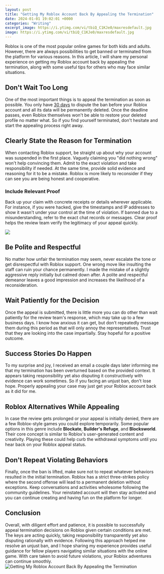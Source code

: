 ```yaml
---
layout: post
title: "Getting My Roblox Account Back By Appealing the Termination"
date: 2024-01-01 19:02:01 +0000
categories: "Writing"
excerpt_image: https://i.ytimg.com/vi/tbiQ_C1KJe0/maxresdefault.jpg
image: https://i.ytimg.com/vi/tbiQ_C1KJe0/maxresdefault.jpg
---
```


Roblox is one of the most popular online games for both kids and adults. However, there are always possibilities to get banned or terminated from the platform for various reasons. In this article, I will share my personal experience on getting my Roblox account back by appealing the termination, along with some useful tips for others who may face similar situations.
## Don't Wait Too Long 
One of the most important things is to appeal the termination as soon as possible. You only have [30 days](https://store.fi.io.vn/chihuahua-good) to dispute the ban before your Roblox account and all its data will be permanently deleted. Once the deadline passes, even Roblox themselves won't be able to restore your deleted profile no matter what. So if you find yourself terminated, don't hesitate and start the appealing process right away.
## Clearly State the Reason for Termination
When contacting Roblox support, be straight up about why your account was suspended in the first place. Vaguely claiming you "did nothing wrong" won't help convincing them. Admit to the exact violation and take responsibility if needed. At the same time, provide solid evidence and reasoning for it to be a mistake. Roblox is more likely to reconsider if they can see you are being honest and cooperative. 
### Include Relevant Proof
Back up your claim with concrete receipts or details wherever applicable. For instance, if you were hacked, give the timestamps and IP addresses to show it wasn't under your control at the time of violation. If banned due to a misunderstanding, refer to the exact chat records or messages. Clear proof helps the review team verify the legitimacy of your appeal quickly.

![](https://gamertweak.com/wp-content/uploads/2022/01/How-To-Delete-A-Roblox-Account-Permanently.jpg)
## Be Polite and Respectful
No matter how unfair the termination may seem, never escalate the tone or get disrespectful with Roblox support. One wrong move like insulting the staff can ruin your chance permanently. I made the mistake of a slightly aggressive reply initially but calmed down after. A polite and respectful demeanor leaves a good impression and increases the likelihood of a reconsideration. 
## Wait Patiently for the Decision
Once the appeal is submitted, there is little more you can do other than wait patiently for the review team's response, which may take up to a few business days. I know how anxious it can get, but don't repeatedly message them during this period as that will only annoy the representatives. Trust that they are looking into the case impartially. Stay hopeful for a positive outcome.
## Success Stories Do Happen
To my surprise and joy, I received an email a couple days later informing me that my termination has been overturned based on the provided context. It appears taking responsibility yet also disputing it constructively with evidence can work sometimes. So if you facing an unjust ban, don't lose hope. Properly appealing your case may just get your Roblox account back as it did for me.
## Roblox Alternatives While Appealing 
In case the review gets prolonged or your appeal is initially denied, there are a few Roblox-style games you could explore temporarily. Some popular options in this genre include **Blockate**, **Builder's Refuge**, and **Blocksworld**. Their core concept is similar to Roblox's user-generated content and creativity. Playing these could help curb the withdrawal symptoms until you hear back on your Roblox appeal status. 
## Don't Repeat Violating Behaviors
Finally, once the ban is lifted, make sure not to repeat whatever behaviors resulted in the initial termination. Roblox has a strict three-strikes policy where the second offense will lead to a permanent deletion without exceptions. Keep conversations and activities wholesome following the community guidelines. Your reinstated account will then stay activated and you can continue creating and having fun on the platform for longer.
## Conclusion 
Overall, with diligent effort and patience, it is possible to successfully appeal termination decisions on Roblox given certain conditions are met. The keys are acting quickly, taking responsibility transparently yet also disputing rationally with evidence. Following this approach helped me resolve an unjust ban, and I hope sharing my experience provides useful guidance for fellow players navigating similar situations with the online game. With care taken to avoid future violations, your Roblox adventures can continue smoothly.
![Getting My Roblox Account Back By Appealing the Termination](https://i.ytimg.com/vi/tbiQ_C1KJe0/maxresdefault.jpg)